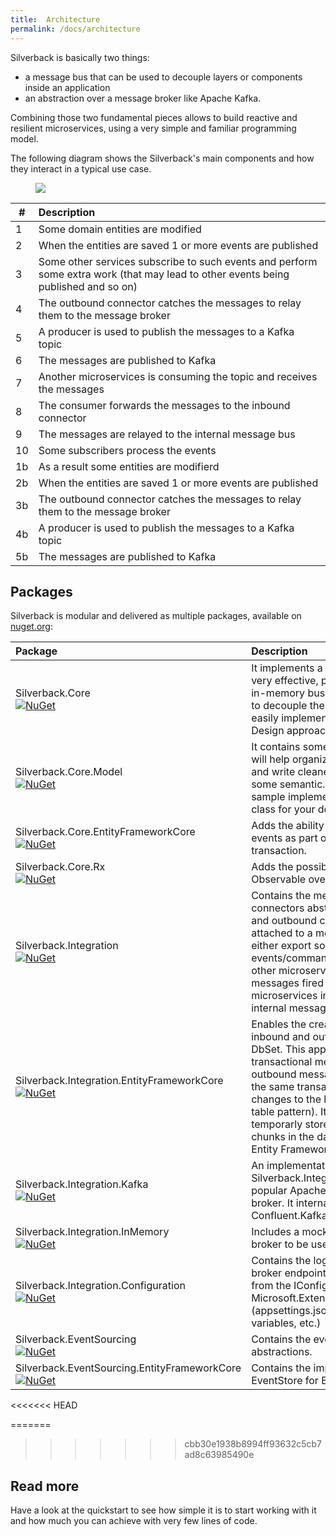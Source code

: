 ```yaml
---
title:  Architecture
permalink: /docs/architecture
---
```


Silverback is basically two things:
* a message bus that can be used to decouple layers or components inside an application
* an abstraction over a message broker like Apache Kafka.

Combining those two fundamental pieces allows to build reactive and resilient microservices, using a very simple and familiar programming model.

The following diagram shows the Silverback's main components and how they interact in a typical use case.

<figure>
	<a href="{{ site.baseurl }}/assets/images/arch-overview.png"><img src="{{ site.baseurl }}/assets/images/arch-overview.png"></a>
</figure>

\# | Description
-- | :--
1 | Some domain entities are modified
2 | When the entities are saved 1 or more events are published
3 | Some other services subscribe to such events and perform some extra work (that may lead to other events being published and so on)
4 | The outbound connector catches the messages to relay them to the message broker
5 | A producer is used to publish the messages to a Kafka topic
6 | The messages are published to Kafka
7 | Another microservices is consuming the topic and receives the messages
8 | The consumer forwards the messages to the inbound connector
9 | The messages are relayed to the internal message bus
10 | Some subscribers process the events
1b | As a result some entities are modifierd
2b | When the entities are saved 1 or more events are published
3b | The outbound connector catches the messages to relay them to the message broker
4b | A producer is used to publish the messages to a Kafka topic
5b | The messages are published to Kafka

## Packages

Silverback is modular and delivered as multiple packages, available on [nuget.org](https://www.nuget.org/packages?q=Silverback):

Package | Description
:-- | :--
Silverback.Core<br/>[![NuGet](http://img.shields.io/nuget/v/Silverback.Core.svg)](https://www.nuget.org/packages/Silverback.Core/) | It implements a very simple, yet very effective, publish/subscribe in-memory bus that can be used to decouple the software parts and easily implement a Domain Driven Design approach.
Silverback.Core.Model<br/>[![NuGet](http://img.shields.io/nuget/v/Silverback.Core.Model.svg)](https://www.nuget.org/packages/Silverback.Core.Model/) | It contains some interfaces that will help organize the messages and write cleaner code, adding some semantic. It also includes a sample implementation of a base class for your domain entities.
Silverback.Core.EntityFrameworkCore<br/>[![NuGet](http://img.shields.io/nuget/v/Silverback.Core.EntityFrameworkCore.svg)](https://www.nuget.org/packages/Silverback.Core.EntityFrameworkCore/) | Adds the ability to fire the domain events as part of the SaveChanges transaction.
Silverback.Core.Rx<br/>[![NuGet](http://img.shields.io/nuget/v/Silverback.Core.Rx.svg)](https://www.nuget.org/packages/Silverback.Core.Rx/) | Adds the possibility to create an Rx Observable over the internal bus.
Silverback.Integration<br/>[![NuGet](http://img.shields.io/nuget/v/Silverback.Integration.svg)](https://www.nuget.org/packages/Silverback.Integration/) | Contains the message broker and connectors abstraction. Inbound and outbound connectors can be attached to a message broker to either export some events/commands/messages to other microservices or react to the messages fired by other microservices in the same way as internal messages are handled.
Silverback.Integration.EntityFrameworkCore<br/>[![NuGet](http://img.shields.io/nuget/v/Silverback.Integration.EntityFrameworkCore.svg)](https://www.nuget.org/packages/Silverback.Integration.EntityFrameworkCore/) | Enables the creation of the inbound and outbound messages DbSet. This approach leads to fully transactional messaging, since the outbound messages are saved in the same transaction as the changes to the local data (outbox table pattern). It also allows to temporarly store the message chunks in the database, using Entity Framework Core. 
Silverback.Integration.Kafka<br/>[![NuGet](http://img.shields.io/nuget/v/Silverback.Integration.Kafka.svg)](https://www.nuget.org/packages/Silverback.Integration.Kafka/) | An implementation of Silverback.Integration for the popular Apache Kafka message broker. It internally uses the Confluent.Kafka client.
Silverback.Integration.InMemory<br/>[![NuGet](http://img.shields.io/nuget/v/Silverback.Integration.InMemory.svg)](https://www.nuget.org/packages/Silverback.Integration.InMemory/) | Includes a mocked message broker to be used for testing only.
Silverback.Integration.Configuration<br/>[![NuGet](http://img.shields.io/nuget/v/Silverback.Integration.Configuration.svg)](https://www.nuget.org/packages/Silverback.Integration.Configuration/) | Contains the logic to read the broker endpoints configuration from the IConfiguration from Microsoft.Extensions.Configuration (appsettings.json, environment variables, etc.)
Silverback.EventSourcing<br/>[![NuGet](http://img.shields.io/nuget/v/Silverback.EventSourcing.svg)](https://www.nuget.org/packages/Silverback.EventSourcing/) | Contains the event store abstractions.
Silverback.EventSourcing.EntityFrameworkCore<br/>[![NuGet](http://img.shields.io/nuget/v/Silverback.EventSourcing.EntityFrameworkCore.svg)](https://www.nuget.org/packages/Silverback.EventSourcing.EntityFrameworkCore/) | Contains the implementation of the EventStore for EntityFramework.
<<<<<<< HEAD

=======
>>>>>>> cbb30e1938b8994ff93632c5cb7ad8c63985490e
## Read more

Have a look at the quickstart to see how simple it is to start working with it and how much you can achieve with very few lines of code.
